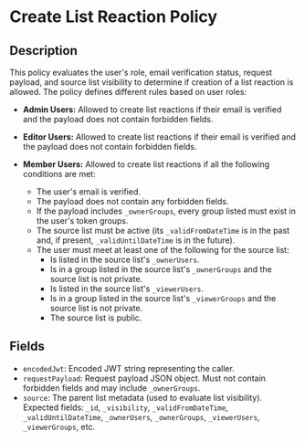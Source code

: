# Create List Reaction Policy

## Description

This policy evaluates the user's role, email verification status, request payload, and source list visibility to determine if creation of a list reaction is allowed. The policy defines different rules based on user roles:

- **Admin Users:** Allowed to create list reactions if their email is verified and the payload does not contain forbidden fields.

- **Editor Users:** Allowed to create list reactions if their email is verified and the payload does not contain forbidden fields.

- **Member Users:** Allowed to create list reactions if all the following conditions are met:
  - The user's email is verified.
  - The payload does not contain any forbidden fields.
  - If the payload includes `_ownerGroups`, every group listed must exist in the user's token groups.
  - The source list must be active (its `_validFromDateTime` is in the past and, if present, `_validUntilDateTime` is in the future).
  - The user must meet at least one of the following for the source list:
    - Is listed in the source list's `_ownerUsers`.
    - Is in a group listed in the source list's `_ownerGroups` and the source list is not private.
    - Is listed in the source list's `_viewerUsers`.
    - Is in a group listed in the source list's `_viewerGroups` and the source list is not private.
    - The source list is public.

## Fields

- `encodedJwt`: Encoded JWT string representing the caller.
- `requestPayload`: Request payload JSON object. Must not contain forbidden fields and may include `_ownerGroups`.
- `source`: The parent list metadata (used to evaluate list visibility). Expected fields: `_id`, `_visibility`, `_validFromDateTime`, `_validUntilDateTime`, `_ownerUsers`, `_ownerGroups`, `_viewerUsers`, `_viewerGroups`, etc.
